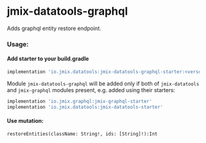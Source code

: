 # jmix-datatools-graphql

Adds graphql entity restore endpoint.

### Usage:

#### Add starter to your build.gradle

```groovy
implementation 'io.jmix.datatools:jmix-datatools-graphql-starter:<versoin>'
```

Module `jmix-datatools-graphql` will be added only if both of `jmix-datatools` and `jmix-graphql` modules present, e.g.
added using their starters:

```groovy
implementation 'io.jmix.graphql:jmix-graphql-starter'
implementation 'io.jmix.datatools:jmix-datatools-starter'
```

#### Use mutation:

```
restoreEntities(className: String!, ids: [String]!):Int
```
 
